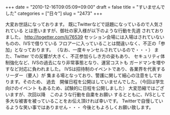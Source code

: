 +++
date = "2010-12-16T09:05:09+09:00"
draft = false
title = "すいませんでした"
categories = ["日々"]
slug = "2473"
+++

大変お世話になっております。
既にTwitterなどで話題になっているので人気されている
とは思いますが、御社の家入様が以下のような行動を先週
されておりました。
<a href="http://togetter.com/li/76539" target="_blank">http://togetter.com/li/76539</a>
セッション会場には入場はされていないものの、IVSで借りている
フロアーに入っていることは間違いなく、不正の「参加」となっております。
（なお、一度キャンセルされているので・・・）
また、Twitter での反響が大きく、不正参加らしき方の姿もあり、
セキュリティ体制強化など、IVSの過去になり非常事態となり、運営コストも
ガードマンを増やすなど対応に負われました。
IVSは招待制のイベントであり、各業界を代表するリーダー（要人）が
集まる場となっており、警護に関して細心の注意をしております。そのため、
過去　開催日程を公開はしていませんでした。（今回は学生向けのイベント
もあるため、試験的に日程を公開しました）
大変恐縮ではございますが、次回以降　このような行動を自粛をお願い
するとともに、IVSとして多大な被害を被っていることをお伝え頂ければ幸いです。
Twitterで自慢しているような笑い事ではありません・・・
今後ともよろしくお願い致します。

